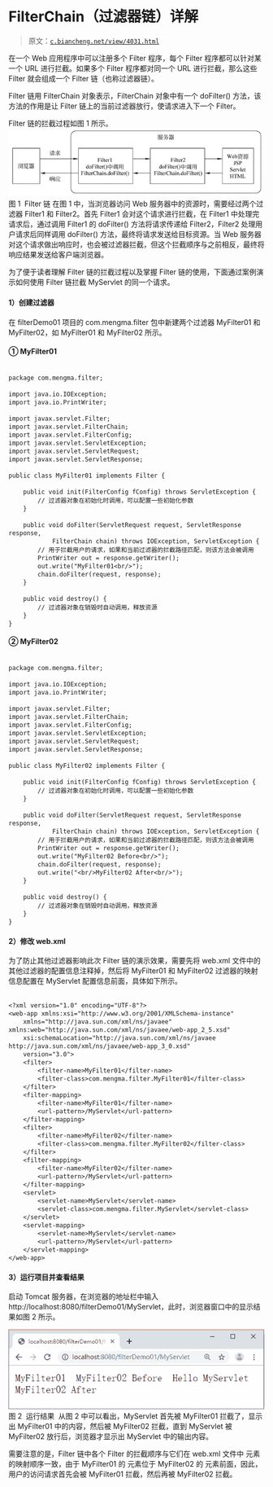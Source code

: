 # FilterChain（过滤器链）详解

> 原文：[`c.biancheng.net/view/4031.html`](http://c.biancheng.net/view/4031.html)

在一个 Web 应用程序中可以注册多个 Filter 程序，每个 Filter 程序都可以针对某一个 URL 进行拦截。如果多个 Filter 程序都对同一个 URL 进行拦截，那么这些 Filter 就会组成一个 Filter 链（也称过滤器链）。

Filter 链用 FilterChain 对象表示，FilterChain 对象中有一个 doFilter() 方法，该方法的作用是让 Filter 链上的当前过滤器放行，使请求进入下一个 Filter。

Filter 链的拦截过程如图 1 所示。![Filter 链](img/d3742e60ab33d5bdafb8b2f435b1196a.png)
图 1  Filter 链
在图 1 中，当浏览器访问 Web 服务器中的资源时，需要经过两个过滤器 Filter1 和 Filter2。首先 Filter1 会对这个请求进行拦截，在 Filter1 中处理完请求后，通过调用 Filter1 的 doFilter() 方法将请求传递给 Filter2，Filter2 处理用户请求后同样调用 doFilter() 方法，最终将请求发送给目标资源。当 Web 服务器对这个请求做出响应时，也会被过滤器拦截，但这个拦截顺序与之前相反，最终将响应结果发送给客户端浏览器。

为了便于读者理解 Filter 链的拦截过程以及掌握 Filter 链的使用，下面通过案例演示如何使用 Filter 链拦截 MyServlet 的同一个请求。

#### 1）创建过滤器

在 filterDemo01 项目的 com.mengma.filter 包中新建两个过滤器 MyFilter01 和 MyFilter02，如 MyFilter01 和 MyFilter02 所示。

#### ① MyFilter01

```

package com.mengma.filter;

import java.io.IOException;
import java.io.PrintWriter;

import javax.servlet.Filter;
import javax.servlet.FilterChain;
import javax.servlet.FilterConfig;
import javax.servlet.ServletException;
import javax.servlet.ServletRequest;
import javax.servlet.ServletResponse;

public class MyFilter01 implements Filter {

    public void init(FilterConfig fConfig) throws ServletException {
        // 过滤器对象在初始化时调用，可以配置一些初始化参数
    }

    public void doFilter(ServletRequest request, ServletResponse response,
            FilterChain chain) throws IOException, ServletException {
        // 用于拦截用户的请求，如果和当前过滤器的拦截路径匹配，则该方法会被调用
        PrintWriter out = response.getWriter();
        out.write("MyFilter01<br/>");
        chain.doFilter(request, response);
    }

    public void destroy() {
        // 过滤器对象在销毁时自动调用，释放资源
    }
}
```

#### ② MyFilter02

```

package com.mengma.filter;

import java.io.IOException;
import java.io.PrintWriter;

import javax.servlet.Filter;
import javax.servlet.FilterChain;
import javax.servlet.FilterConfig;
import javax.servlet.ServletException;
import javax.servlet.ServletRequest;
import javax.servlet.ServletResponse;

public class MyFilter02 implements Filter {

    public void init(FilterConfig fConfig) throws ServletException {
        // 过滤器对象在初始化时调用，可以配置一些初始化参数
    }

    public void doFilter(ServletRequest request, ServletResponse response,
            FilterChain chain) throws IOException, ServletException {
        // 用于拦截用户的请求，如果和当前过滤器的拦截路径匹配，则该方法会被调用
        PrintWriter out = response.getWriter();
        out.write("MyFilter02 Before<br/>");
        chain.doFilter(request, response);
        out.write("<br/>MyFilter02 After<br/>");
    }

    public void destroy() {
        // 过滤器对象在销毁时自动调用，释放资源
    }
}
```

#### 2）修改 web.xml

为了防止其他过滤器影响此次 Filter 链的演示效果，需要先将 web.xml 文件中的其他过滤器的配置信息注释掉，然后将 MyFilter01 和 MyFilter02 过滤器的映射信息配置在 MyServlet 配置信息前面，具体如下所示。

```

<?xml version="1.0" encoding="UTF-8"?>
<web-app xmlns:xsi="http://www.w3.org/2001/XMLSchema-instance"
    xmlns="http://java.sun.com/xml/ns/javaee" xmlns:web="http://java.sun.com/xml/ns/javaee/web-app_2_5.xsd"
    xsi:schemaLocation="http://java.sun.com/xml/ns/javaee http://java.sun.com/xml/ns/javaee/web-app_3_0.xsd"
    version="3.0">
    <filter>
        <filter-name>MyFilter01</filter-name>
        <filter-class>com.mengma.filter.MyFilter01</filter-class>
    </filter>
    <filter-mapping>
        <filter-name>MyFilter01</filter-name>
        <url-pattern>/MyServlet</url-pattern>
    </filter-mapping>
    <filter>
        <filter-name>MyFilter02</filter-name>
        <filter-class>com.mengma.filter.MyFilter02</filter-class>
    </filter>
    <filter-mapping>
        <filter-name>MyFilter02</filter-name>
        <url-pattern>/MyServlet</url-pattern>
    </filter-mapping>
    <servlet>
        <servlet-name>MyServlet</servlet-name>
        <servlet-class>com.mengma.filter.MyServlet</servlet-class>
    </servlet>
    <servlet-mapping>
        <servlet-name>MyServlet</servlet-name>
        <url-pattern>/MyServlet</url-pattern>
    </servlet-mapping>
</web-app>
```

#### 3）运行项目并查看结果

启动 Tomcat 服务器，在浏览器的地址栏中输入 http://localhost:8080/filterDemo01/MyServlet，此时，浏览器窗口中的显示结果如图 2 所示。

![运行结果](img/1be7742f8de356f235cf23df5f9071bf.png)
图 2  运行结果
 从图 2 中可以看出，MyServlet 首先被 MyFilter01 拦截了，显示出 MyFilter01 中的内容，然后被 MyFilter02 拦截，直到 MyServlet 被 MyFilter02 放行后，浏览器才显示出 MyServlet 中的输出内容。

需要注意的是，Filter 链中各个 Filter 的拦截顺序与它们在 web.xml 文件中 <filter-mapping> 元素的映射顺序一致，由于 MyFilter01 的 <filter-mapping> 元素位于 MyFilter02 的 <filter-mapping> 元素前面，因此，用户的访问请求首先会被 MyFilter01 拦截，然后再被 MyFilter02 拦截。